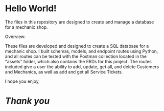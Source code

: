 # **Hello World!**

The files in this repository are designed to create and manage a database for a mechanic shop.


Overview:

These files are developed and designed to create a SQL database for a mechanic shop. I built schemas, models, and endpoint routes using Python, 
and all routes can be tested with the Postman collection located in the "assets" folder, which also contains the ERDs for this project. The routes included give a user the ability to add, update, get all, and delete Customers and Mechanics, as well as add and get all Service Tickets.


I hope you enjoy,

# *Thank you*